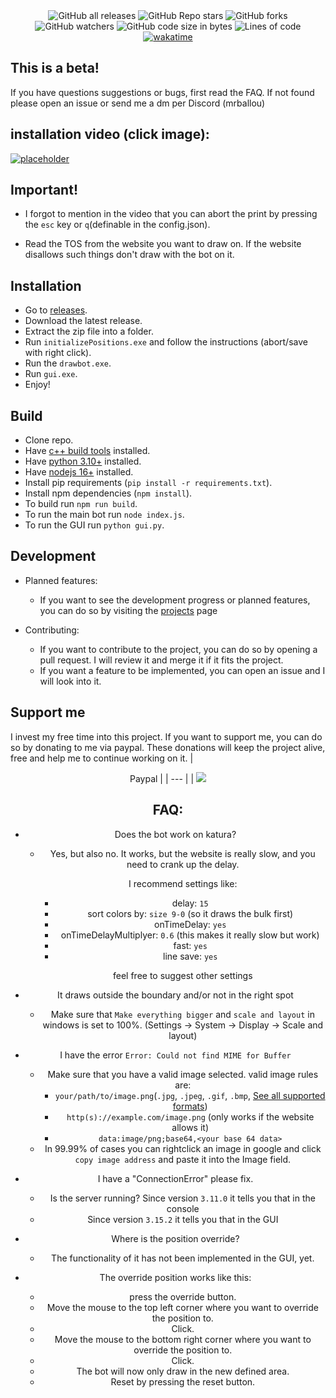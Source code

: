 <div style="text-align: center; ">

<img alt="GitHub all releases" src="https://img.shields.io/github/downloads/1euro7cent/Mrballou-drawbot/total">
<img alt="GitHub Repo stars" src="https://img.shields.io/github/stars/1Euro7Cent/Mrballou-drawbot">
<img alt="GitHub forks" src="https://img.shields.io/github/forks/1Euro7Cent/Mrballou-drawbot">
<img alt="GitHub watchers" src="https://img.shields.io/github/watchers/1Euro7Cent/Mrballou-drawbot">
<img alt="GitHub code size in bytes" src="https://img.shields.io/github/languages/code-size/1Euro7Cent/Mrballou-drawbot">
<img alt="Lines of code" src="https://tokei.rs/b1/github/1Euro7Cent/Mrballou-drawbot?category=code">
<a href="https://wakatime.com/badge/user/7ab05669-80d6-4bdf-8495-86f33d353ee9/project/f4d024d2-fccc-429b-a83d-e91216a75b59"><img src="https://wakatime.com/badge/user/7ab05669-80d6-4bdf-8495-86f33d353ee9/project/f4d024d2-fccc-429b-a83d-e91216a75b59.svg" alt="wakatime"></a>

</div>

## This is a beta!

If you have questions suggestions or bugs, first read the FAQ. If not found please open an issue or send me a dm per Discord (mrballou)

## installation video (click image):

[![placeholder](https://img.youtube.com/vi/3Js--QGcVpI/0.jpg)](https://youtu.be/3Js--QGcVpI)

## Important!

* I forgot to mention in the video that you can abort the print by pressing the `esc` key or `q`(definable in the config.json).

* Read the TOS from the website you want to draw on. If the website disallows such things don't draw with the bot on it.

## Installation

* Go to [releases](https://github.com/1Euro7Cent/Mrballou-drawbot/releases).
* Download the latest release.
* Extract the zip file into a folder.
* Run `initializePositions.exe` and follow the instructions (abort/save with right click).
* Run the `drawbot.exe`.
* Run `gui.exe`.
* Enjoy!

## Build

* Clone repo.
* Have [c++ build tools](https://visualstudio.microsoft.com/en/) installed.
* Have [python 3.10+](https://www.python.org/downloads/) installed.
* Have [nodejs 16+](https://nodejs.org/en/) installed.
* Install pip requirements (`pip install -r requirements.txt`).
* Install npm dependencies (`npm install`).
* To build run `npm run build`.
* To run the main bot run `node index.js`.
* To run the GUI run `python gui.py`.

## Development 

* Planned features:

  + If you want to see the development progress or planned features, you can do so by visiting the [projects](https://github.com/users/1Euro7Cent/projects/1/views/1) page
  
* Contributing:
  
    - If you want to contribute to the project, you can do so by opening a pull request. I will review it and merge it if it fits the project.
    - If you want a feature to be implemented, you can open an issue and I will look into it.
    

## Support me

I invest my free time into this project. If you want to support me, you can do so by donating to me via paypal. These donations will keep the project alive, free and help me to continue working on it.
| <center>Paypal |
| --- |
| [![](https://www.paypalobjects.com/en_US/i/btn/btn_donateCC_LG.gif)](https://paypal.me/thomasjRuhl)

## FAQ:

* Does the bot work on katura?
  + Yes, but also no. It works, but the website is really slow, and you need to crank up the delay.
  
    I recommend settings like:
    - delay: `15`
    - sort colors by: `size 9-0` (so it draws the bulk first)
    - onTimeDelay: `yes`
    - onTimeDelayMultiplyer: `0.6` (this makes it really slow but work)
    - fast: `yes`
    - line save: `yes`
    
    feel free to suggest other settings

* It draws outside the boundary and/or not in the right spot
  + Make sure that `Make everything bigger` and `scale and layout` in windows is set to 100%. (Settings -> System -> Display -> Scale and layout)

* I have the error `Error: Could not find MIME for Buffer`
  + Make sure that you have a valid image selected. valid image rules are:
    - `your/path/to/image.png`(`.jpg`, `.jpeg`, `.gif`, `.bmp`, [See all supported formats](https://www.npmjs.com/package/jimp))
    - `http(s)://example.com/image.png` (only works if the website allows it)
    - `data:image/png;base64,<your base 64 data>`
  + In 99.99% of cases you can rightclick an image in google and click `copy image address` and paste it into the Image field.

* I have a "ConnectionError" please fix.
  + Is the server running? Since version `3.11.0` it tells you that in the console
  + Since version `3.15.2` it tells you that in the GUI

* Where is the position override?
  + The functionality of it has not been implemented in the GUI, yet.
* The override position works like this:
  + press the override button.
  + Move the mouse to the top left corner where you want to override the position to.
  + Click.
  + Move the mouse to the bottom right corner where you want to override the position to.
  + Click.
  + The bot will now only draw in the new defined area.
  + Reset by pressing the reset button.
